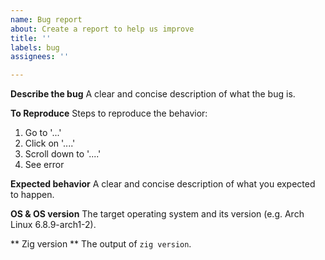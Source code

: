 ```yaml
---
name: Bug report
about: Create a report to help us improve
title: ''
labels: bug
assignees: ''

---
```


**Describe the bug**
A clear and concise description of what the bug is.

**To Reproduce**
Steps to reproduce the behavior:
1. Go to '...'
2. Click on '....'
3. Scroll down to '....'
4. See error

**Expected behavior**
A clear and concise description of what you expected to happen.

**OS & OS version**
The target operating system and its version (e.g. Arch Linux 6.8.9-arch1-2).

** Zig version **
The output of `zig version`.
